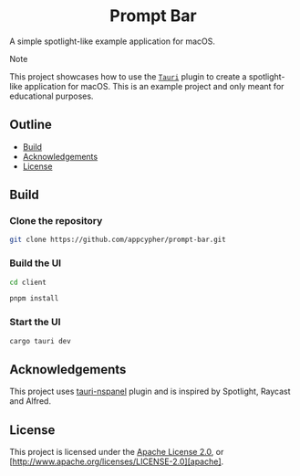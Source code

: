 <div align="center">
  <h1 align="center">Prompt Bar</h1>
</div>

A simple spotlight-like example application for macOS.

> [!NOTE]
> This project showcases how to use the [`Tauri`](https://tauri.app) plugin to create a spotlight-like application for macOS.
> This is an example project and only meant for educational purposes.

##

## Outline

- [Build](#build)
- [Acknowledgements](#acknowledgements)
- [License](#license)

## Build

### Clone the repository

```sh
git clone https://github.com/appcypher/prompt-bar.git
```

### Build the UI

```sh
cd client
```

```sh
pnpm install
```

### Start the UI

```sh
cargo tauri dev
```

## Acknowledgements

This project uses [tauri-nspanel](https://github.com/ahkohd/tauri-nspanel) plugin and is inspired by Spotlight, Raycast and Alfred.

## License

This project is licensed under the [Apache License 2.0](./LICENSE), or
[http://www.apache.org/licenses/LICENSE-2.0][apache].

